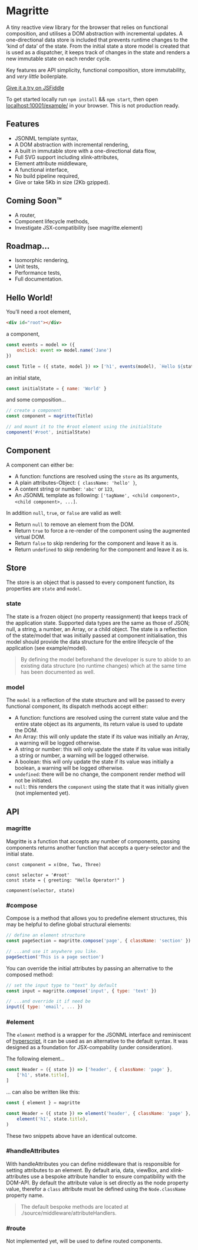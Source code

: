 # Magritte

A tiny reactive view library for the browser that relies on functional composition, and utilises a DOM abstraction with incremental updates. A one-directional data store is included that prevents runtime changes to the ‘kind of data’ of the state. From the initial state a store model is created that is used as a dispatcher, it keeps track of changes in the state and renders a new immutable state on each render cycle.

Key features are API simplicity, functional composition, store immutability, and *very little* boilerplate. 

[Give it a try on JSFiddle](https://jsfiddle.net/s110ax9g/3/)

To get started locally run `npm install` && `npm start`, then open [localhost:10001/example/](http://localhost:10001/example/) in your browser. This is not production ready.

## Features
- JSONML template syntax,
- A DOM abstraction with incremental rendering,
- A built in immutable store with a one-directional data flow,
- Full SVG support including xlink-attributes,
- Element attribute middleware,
- A functional interface,
- No build pipeline required,
- Give or take 5Kb in size (2Kb gzipped).

## Coming Soon™
- A router,
- Component lifecycle methods,
- Investigate JSX-compatibility (see magritte.element)

## Roadmap...
- Isomorphic rendering,
- Unit tests,
- Performance tests,
- Full documentation.


## Hello World!

You’ll need a root element,
```html
<div id="root"></div>
```

a component,
```javascript
const events = model => ({
	onclick: event => model.name('Jane')
})

const Title = ({ state, model }) => ['h1', events(model), `Hello ${state.name}!`]
```

an initial state,
```javascript
const initialState = { name: 'World' }
```

and some composition...
```javascript
// create a component
const component = magritte(Title) 

// and mount it to the #root element using the initialState
component('#root', initialState) 
```

## Component
A component can either be:
- A function: functions are resolved using the `store` as its arguments,
- A plain attributes-Object: `{ className: 'hello' }`,
- A content string or number: `'abc'` or `123`,
- An JSONML template as following: `['tagName', <child component>, <child component>, ...]`.

In addition `null`, `true`, or `false` are valid as well:
- Return `null` to remove an element from the DOM.
- Return `true` to force a re-render of the component using the augmented virtual DOM.
- Return `false` to skip rendering for the component and leave it as is.
- Return `undefined` to skip rendering for the component and leave it as is.

## Store
The store is an object that is passed to every component function, its properties are `state` and `model`.

### state
The state is a frozen object (no property reassignment) that keeps track of the application state. Supported data types are the same as those of JSON; null, a string, a number, an Array, or a child object. The state is a reflection of the state/model that was initially passed at component initialisation, this model should provide the data structure for the entire lifecycle of the application (see example/model). 

> By defining the model beforehand the developer is sure to abide to an existing data structure (no runtime changes) which at the same time has been documented as well.

### model
The `model` is a reflection of the state structure and will be passed to every functional component, its dispatch methods accept either:
- A function: functions are resolved using the current state value and the entire state object as its arguments, its return value is used to update the DOM.
- An Array: this will only update the state if its value was initially an Array, a warning will be logged otherwise.
- A string or number: this will only update the state if its value was initially a string or number, a warning will be logged otherwise.
- A boolean: this will only update the state if its value was initially a boolean, a warning will be logged otherwise.
- `undefined`: there will be no change, the component render method will not be initiated.
- `null`: this renders the `component` using the state that it was initially given (not implemented yet).


## API
### magritte

Magritte is a function that accepts any number of components, passing components returns another function that accepts a query-selector and the initial state.

```javasript
const component = x(One, Two, Three)

const selector = '#root'
const state = { greeting: "Hello Operator!" }

component(selector, state)
```

### #compose

Compose is a method that allows you to predefine element structures, this may be helpful to define global structural elements:

```javascript
// define an element structure
const pageSection = magritte.compose('page', { className: 'section' })

// ...and use it anywhere you like.
pageSection('This is a page section')
```

You can override the initial attributes by passing an alternative to the composed method:

```javascript
// set the input type to "text" by default
const input = magritte.compose('input', { type: 'text' })

// ...and override it if need be
input({ type: 'email', ... }) 
```

### #element
The `element` method is a wrapper for the JSONML interface and reminiscent of [hyperscript](https://github.com/dominictarr/hyperscript), it can be used as an alternative to the default syntax. It was designed as a foundation for JSX-compability (under consideration).

The following element...
```javascript
const Header = ({ state }) => ['header', { className: 'page' },
	['h1', state.title],
]
```

... can also be written like this:
```javascript
const { element } = magritte

const Header = ({ state }) => element('header', { className: 'page' },
	element('h1', state.title),
)
```
These two snippets above have an identical outcome.

### #handleAttributes
With handleAttributes you can define middleware that is responsible for setting attributes to an element. By default aria, data, viewBox, and xlink-attributes use a bespoke attribute handler to ensure compatibility with the DOM-API. By default the attribute value is set directly as the node property value, therefor a `class` attribute must be defined using the `Node.className` property name.

> The default bespoke methods are located at ./source/middleware/attributeHandlers.

### #route
Not implemented yet, will be used to define routed components.
